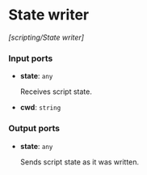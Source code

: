 # State writer

_[scripting/State writer]_

### Input ports

* __state__: ` any `

    Receives script state.<br>


* __cwd__: ` string `

### Output ports

* __state__: ` any `

    Sends script state as it was written.<br>

